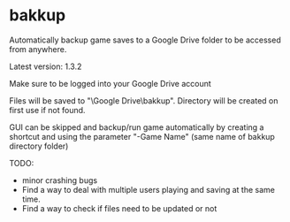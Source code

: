 # bakkup
Automatically backup game saves to a Google Drive folder to be accessed from anywhere.

Latest version: 1.3.2

Make sure to be logged into your Google Drive account

Files will be saved to "\Google Drive\bakkup\". Directory will be created on first use if not found. 

GUI can be skipped and backup/run game automatically by creating a shortcut and using the parameter "-Game Name" (same name of bakkup directory folder)

TODO:
- minor crashing bugs
- Find a way to deal with multiple users playing and saving at the same time.
- Find a way to check if files need to be updated or not
